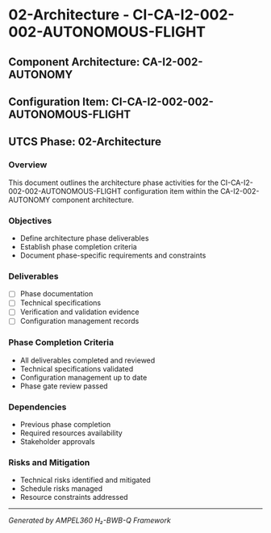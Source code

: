 # 02-Architecture - CI-CA-I2-002-002-AUTONOMOUS-FLIGHT

## Component Architecture: CA-I2-002-AUTONOMY
## Configuration Item: CI-CA-I2-002-002-AUTONOMOUS-FLIGHT
## UTCS Phase: 02-Architecture

### Overview
This document outlines the architecture phase activities for the CI-CA-I2-002-002-AUTONOMOUS-FLIGHT configuration item within the CA-I2-002-AUTONOMY component architecture.

### Objectives
- Define architecture phase deliverables
- Establish phase completion criteria
- Document phase-specific requirements and constraints

### Deliverables
- [ ] Phase documentation
- [ ] Technical specifications
- [ ] Verification and validation evidence
- [ ] Configuration management records

### Phase Completion Criteria
- All deliverables completed and reviewed
- Technical specifications validated
- Configuration management up to date
- Phase gate review passed

### Dependencies
- Previous phase completion
- Required resources availability
- Stakeholder approvals

### Risks and Mitigation
- Technical risks identified and mitigated
- Schedule risks managed
- Resource constraints addressed

---
*Generated by AMPEL360 H₂-BWB-Q Framework*
